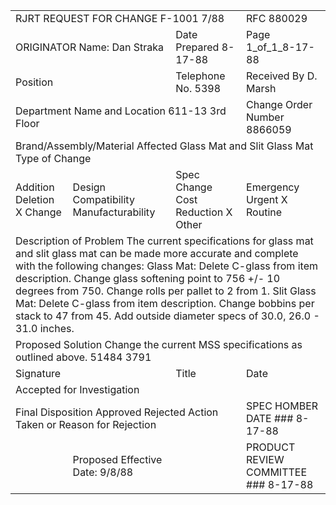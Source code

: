 <table><tr><td colspan="3">RJRT REQUEST FOR CHANGE
F-1001 7/88</td><td colspan="2">RFC 880029</td></tr><tr><td colspan="2">ORIGINATOR Name: Dan Straka</td><td>Date Prepared
8-17-88</td><td colspan="2">Page
1_of_1_8-17-88</td></tr><tr><td colspan="2">Position</td><td>Telephone No.
5398</td><td colspan="2">Received By D. Marsh</td></tr><tr><td colspan="3">Department Name and Location
611-13 3rd Floor</td><td colspan="2">Change Order Number
8866059</td></tr><tr><td colspan="5">Brand/Assembly/Material Affected
Glass Mat and Slit Glass Mat
Type of Change</td></tr><tr><td>Addition
Deletion
X Change</td><td>Design
Compatibility
Manufacturability</td><td>Spec Change
Cost Reduction
X Other</td><td colspan="2">Emergency
Urgent
X Routine</td></tr><tr><td colspan="5">Description of Problem
The current specifications for glass mat and slit glass mat can be made more accurate
and complete with the following changes:
Glass Mat: Delete C-glass from item description.
Change glass softening point to 756 +/- 10 degrees from 750.
Change rolls per pallet to 2 from 1.
Slit Glass Mat: Delete C-glass from item description.
Change bobbins per stack to 47 from 45.
Add outside diameter specs of 30.0, 26.0 - 31.0 inches.</td></tr><tr><td colspan="5">Proposed Solution
Change the current MSS specifications as outlined above.
51484 3791</td></tr><tr><td colspan="2">Signature</td><td>Title</td><td colspan="2">Date</td></tr><tr><td colspan="5">Accepted for
Investigation</td></tr><tr><td colspan="3">Final Disposition Approved Rejected
Action Taken or Reason for Rejection</td><td colspan="2">SPEC HOMBER DATE
### 8-17-88</td></tr><tr><td></td><td>Proposed Effective Date:
9/8/88</td><td></td><td colspan="2">PRODUCT REVIEW COMMITTEE
### 8-17-88</td></tr></table>
